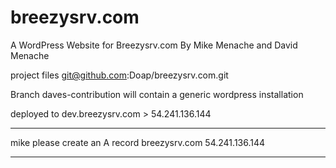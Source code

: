 breezysrv.com
=============

A WordPress Website for Breezysrv.com
By Mike Menache and David Menache

project files
git@github.com:Doap/breezysrv.com.git

Branch daves-contribution will contain a generic wordpress installation

deployed to dev.breezysrv.com > 54.241.136.144

*****
mike please create an A record
breezysrv.com 54.241.136.144
*****
